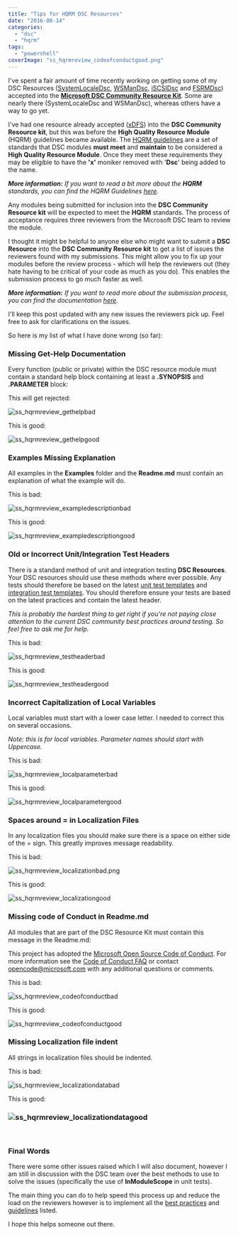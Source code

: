 ```yaml
---
title: "Tips for HQRM DSC Resources"
date: "2016-08-14"
categories: 
  - "dsc"
  - "hqrm"
tags: 
  - "powershell"
coverImage: "ss_hqrmreview_codeofconductgood.png"
---
```


I've spent a fair amount of time recently working on getting some of my DSC Resources ([SystemLocaleDsc](https://github.com/PlagueHO/SystemLocaleDsc), [WSManDsc](https://github.com/PlagueHO/WSManDsc), [iSCSIDsc](https://github.com/PlagueHO/iSCSIDsc) and [FSRMDsc](https://github.com/PlagueHO/FSRMDsc)) accepted into the **[Microsoft DSC Community Resource Kit](https://github.com/PowerShell/DscResources)**. Some are nearly there (SystemLocaleDsc and WSManDsc), whereas others have a way to go yet.

I've had one resource already accepted ([xDFS](https://github.com/PowerShell/xDFS)) into the **DSC Community Resource kit**, but this was before the **High Quality Resource Module** (HQRM) guidelines became available. The [HQRM guidelines](https://github.com/PowerShell/DscResources/blob/master/HighQualityModuleGuidelines.md) are a set of standards that DSC modules **must meet** and **maintain** to be considered a **High Quality Resource Module**. Once they meet these requirements they may be eligible to have the **'x'** moniker removed with '**Dsc**' being added to the name.

_**More information:** If you want to read a bit more about the **HQRM** standards, you can find the HQRM Guidelines [here](https://github.com/PowerShell/DscResources/blob/master/HighQualityModuleGuidelines.md)._

Any modules being submitted for inclusion into the **DSC Community Resource kit** will be expected to meet the **HQRM** standards. The process of acceptance requires three reviewers from the Microsoft DSC team to review the module.

I thought it might be helpful to anyone else who might want to submit a **DSC Resource** into the **DSC Community Resource kit** to get a list of issues the reviewers found with my submissions. This might allow you to fix up your modules before the review process - which will help the reviewers out (they hate having to be critical of your code as much as you do). This enables the submission process to go much faster as well.

_**More information:** If you want to read more about the submission process, you can find the documentation [here](https://github.com/PowerShell/DscResources/blob/master/NewResourceModuleSubmissions.md)._

I'll keep this post updated with any new issues the reviewers pick up. Feel free to ask for clarifications on the issues.

So here is my list of what I have done wrong (so far):

### Missing Get-Help Documentation

Every function (public or private) within the DSC resource module must contain a standard help block containing at least a **.SYNOPSIS** and **.PARAMETER** block:

This will get rejected:

![ss_hqrmreview_gethelpbad](images/ss_hqrmreview_gethelpbad.png)

This is good:

![ss_hqrmreview_gethelpgood](images/ss_hqrmreview_gethelpgood.png)

### Examples Missing Explanation

All examples in the **Examples** folder and the **Readme.md** must contain an explanation of what the example will do.

This is bad:

![ss_hqrmreview_exampledescriptionbad](images/ss_hqrmreview_exampledescriptionbad.png)

This is good:

![ss_hqrmreview_exampledescriptiongood](images/ss_hqrmreview_exampledescriptiongood.png)

### Old or Incorrect Unit/Integration Test Headers

There is a standard method of unit and integration testing **DSC Resources**. Your DSC resources should use these methods where ever possible. Any tests should therefore be based on the latest [unit test templates](https://github.com/PowerShell/DscResources/blob/master/Tests.Template/unit_template.ps1) and [integration test templates](https://github.com/PowerShell/DscResources/blob/master/Tests.Template/integration_template.ps1). You should therefore ensure your tests are based on the latest practices and contain the latest header.

_This is probably the hardest thing to get right if you're not paying close attention to the current DSC community best practices around testing. So feel free to ask me for help._

This is bad:

![ss_hqrmreview_testheaderbad](images/ss_hqrmreview_testheaderbad.png)

This is good:

![ss_hqrmreview_testheadergood](images/ss_hqrmreview_testheadergood.png)

### Incorrect Capitalization of Local Variables

Local variables must start with a lower case letter. I needed to correct this on several occasions.

_Note: this is for local variables. Parameter names should start with Uppercase._

This is bad:

![ss_hqrmreview_localparameterbad](images/ss_hqrmreview_localparameterbad.png)

This is good:

![ss_hqrmreview_localparametergood](images/ss_hqrmreview_localparametergood.png)

### Spaces around = in Localization Files

In any localization files you should make sure there is a space on either side of the = sign. This greatly improves message readability.

This is bad:

![ss_hqrmreview_localizationbad.png](images/ss_hqrmreview_localizationbad.png)

This is good:

![ss_hqrmreview_localizationgood](images/ss_hqrmreview_localizationgood.png)

### Missing code of Conduct in Readme.md

All modules that are part of the DSC Resource Kit must contain this message in the Readme.md:

This project has adopted the [Microsoft Open Source Code of Conduct](https://opensource.microsoft.com/codeofconduct/).
For more information see the [Code of Conduct FAQ](https://opensource.microsoft.com/codeofconduct/faq/) or contact opencode@microsoft.com with any additional questions or comments.

This is bad:

![ss_hqrmreview_codeofconductbad](images/ss_hqrmreview_codeofconductbad.png)

This is good:

![ss_hqrmreview_codeofconductgood](images/ss_hqrmreview_codeofconductgood.png)

### Missing Localization file indent

All strings in localization files should be indented.

This is bad:

![ss_hqrmreview_localizationdatabad](images/ss_hqrmreview_localizationdatabad.png)

This is good:

### ![ss_hqrmreview_localizationdatagood](images/ss_hqrmreview_localizationdatagood.png)

 

### Final Words

There were some other issues raised which I will also document, however I am still in discussion with the DSC team over the best methods to use to solve the issues (specifically the use of **InModuleScope** in unit tests).

The main thing you can do to help speed this process up and reduce the load on the reviewers however is to implement all the [best practices](https://github.com/PowerShell/DscResources/blob/master/BestPractices.md) and [guidelines](https://github.com/PowerShell/DscResources/blob/master/StyleGuidelines.md) listed.

I hope this helps someone out there.
